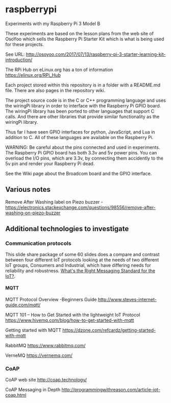 # raspberrypi
Experiments with my Raspberry Pi 3 Model B

These experiments are based on the lesson plans from the web site of
OsoYoo which sells the Raspberry Pi Starter Kit which is what is
being used for these projects.

See URL:
  http://osoyoo.com/2017/07/13/raspberry-pi-3-starter-learning-kit-introduction/ 

The RPi Hub on eLinux.org has a ton of information https://elinux.org/RPi_Hub

Each project stored within this repository is in a folder with a README.md file. There are also pages in the repository wiki.

The project source code is in the C or C++ programming language and uses the wiringPi library in order to interface with the Raspberry Pi GPIO board. The wiringPi library has been ported to other languages that support C calls. And there are other libraries that provide
similar functionality as the wiringPi library.

Thus far I have seen GPIO interfaces for python, JavaScript, and Lua in addition to C. All of these languages are available on the Raspberry Pi.

WARNING: Be careful about the pins connected and used in experiments. The Raspberry Pi GPIO board has both 3.3v and 5v power pins. You can overload the I/O pins, which are 3.3v, by connecting them accidently to the 5v pin and render your Raspberry Pi dead.

See the Wiki page about the Broadcom board and the GPIO interface.

## Various notes

Remove After Washing label on Piezo buzzer - https://electronics.stackexchange.com/questions/98556/remove-after-washing-on-piezo-buzzer

## Additional technologies to investigate

### Communication protocols

This slide share package of some 60 slides does a compare and contrast between four different IoT protocols
looking at the needs of two different IoT groups, Consumers and Industrial, which have differing needs
for reliability and robustness. [What's the Right Messaging Standard for the IoT?](https://www.slideshare.net/Angelo.Corsaro/whats-the-right-messaging-standard-for-the-iot).

#### MQTT

MQTT Protocol Overview -Beginners Guide http://www.steves-internet-guide.com/mqtt/

MQTT 101 – How to Get Started with the lightweight IoT Protocol https://www.hivemq.com/blog/how-to-get-started-with-mqtt

Getting started with MQTT https://dzone.com/refcardz/getting-started-with-mqtt

RabbitMQ https://www.rabbitmq.com/

VerneMQ https://vernemq.com/

### CoAP

CoAP web site http://coap.technology/

CoAP Messaging in Depth http://programmingwithreason.com/article-iot-coap.html
